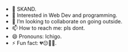 - 👋 SKAND.
- 👀 Interested in Web Dev and programming.
- 💞️ I’m looking to collaborate on going outside.
- 📫 How to reach me: pls dont.
- 😄 Pronouns: Ichigo.
- ⚡ Fun fact: 💔😔🙏🏿.
